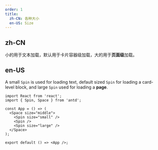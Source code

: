 ```yaml
---
order: 1
title:
  zh-CN: 各种大小
  en-US: Size
---
```


## zh-CN

小的用于文本加载，默认用于卡片容器级加载，大的用于**页面级**加载。

## en-US

A small `Spin` is used for loading text, default sized `Spin` for loading a card-level block, and large `Spin` used for loading a **page**.

```tsx
import React from 'react';
import { Spin, Space } from 'antd';

const App = () => (
  <Space size="middle">
    <Spin size="small" />
    <Spin />
    <Spin size="large" />
  </Space>
);

export default () => <App />;
```
